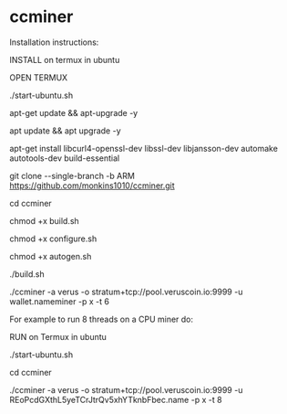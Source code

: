 # ccminer

Installation instructions:

INSTALL on termux in ubuntu

OPEN TERMUX

./start-ubuntu.sh

apt-get update && apt-upgrade -y

apt update && apt upgrade -y

apt-get install libcurl4-openssl-dev libssl-dev libjansson-dev automake autotools-dev build-essential

git clone --single-branch -b ARM https://github.com/monkins1010/ccminer.git

cd ccminer

chmod +x build.sh

chmod +x configure.sh

chmod +x autogen.sh

./build.sh

./ccminer -a verus -o stratum+tcp://pool.veruscoin.io:9999 -u wallet.nameminer -p x -t 6

For example to run 8 threads on a CPU miner do:

RUN on Termux in ubuntu

./start-ubuntu.sh

cd ccminer

./ccminer -a verus -o stratum+tcp://pool.veruscoin.io:9999 -u REoPcdGXthL5yeTCrJtrQv5xhYTknbFbec.name -p x -t 8
